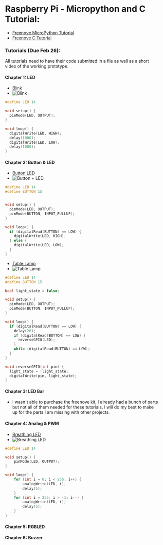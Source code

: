 # Raspberry Pi - Micropython and C Tutorial:

- [Freenove MicroPython Tutorial](https://github.com/Freenove/Freenove_Basic_Starter_Kit_for_Raspberry_Pi_Pico/blob/main/Python/Python_Tutorial.pdfLinks)
- [Freenove C Tutorial](https://github.com/Freenove/Freenove_Basic_Starter_Kit_for_Raspberry_Pi_Pico/blob/main/C/C_Tutorial.pdfLinks)



###  Tutorials (Due Feb 26):
All tutorials need to have their code submitted in a file as well as a short video of the working prototype.


#### Chapter 1: LED
- [Blink](code/Blink.ino)
- ![Blink](videos/BlinkLED.gif)
```c++
#define LED 14

void setup() {
  pinMode(LED, OUTPUT);
}

void loop() {
  digitalWrite(LED, HIGH);
  delay(1000);
  digitalWrite(LED, LOW);
  delay(1000);
}
```

#### Chapter 2: Button & LED
- [Button LED](code/ButtonLED.ino)
- ![Button + LED](videos/LEDButton.gif)
```c++
#define LED 14
#define BUTTON 15


void setup() {
  pinMode(LED, OUTPUT);
  pinMode(BUTTON, INPUT_PULLUP);
}

void loop() {
  if (digitalRead(BUTTON) == LOW) {
    digitalWrite(LED, HIGH);
  } else {
    digitalWrite(LED, LOW);
  }
}
```


- [Table Lamp](code/TableLamp.ino)
- ![Table Lamp](videos/TableLamp.gif)
```c++
#define LED 14
#define BUTTON 15

bool light_state = false;

void setup() {
  pinMode(LED, OUTPUT);
  pinMode(BUTTON, INPUT_PULLUP);
}

void loop() {
  if (digitalRead(BUTTON) == LOW) {
    delay(20);
    if (digitalRead(BUTTON) == LOW) {
      reverseGPIO(LED);
    }
    while (digitalRead(BUTTON) == LOW);
  }
}

void reverseGPIO(int pin) {
  light_state = !light_state;
  digitalWrite(pin, light_state);
}
```

#### Chapter 3: LED Bar
- I wasn't able to purchase the freenove kit, I already had a bunch of parts but not all of them needed for these tutorials. I will do my best to make up for the parts I am missing with other projects. 

#### Chapter 4: Analog & PWM
- [Breathing LED](code/BreathingLED.ino)
- ![Breathing LED](videos/BreathingLED.gif)
```c++
#define LED 14

void setup() {
	pinMode(LED, OUTPUT);
}

void loop() {
	for (int i = 0; i < 255; i++) {
		analogWrite(LED, i);
		delay(5);
	}
	for (int i = 255; i > -1; i--) {
		analogWrite(LED, i);
		delay(5);
	}
}
```

#### Chapter 5: RGBLED


#### Chapter 6: Buzzer
